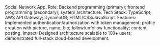 Social Network App.
Role: Backend programming (primary); frontend programming (secondary); system architecture.
Tech Stack: TypeScript; AWS API Gateway; DynamoDB; HTML/CSS/JavaScript.
Features: Implemented authentication/authorization with token management; profile creation with picture, name, bio; follow/unfollow functionality; content posting.
Impact: Designed architecture scalable to 100+ users; demonstrated full-stack cloud-based development.
